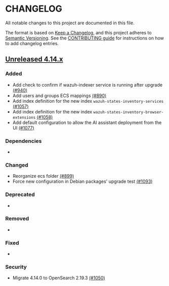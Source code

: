# CHANGELOG
All notable changes to this project are documented in this file.

The format is based on [Keep a Changelog](https://keepachangelog.com/en/1.0.0/), and this project adheres to [Semantic Versioning](https://semver.org/spec/v2.0.0.html). See the [CONTRIBUTING guide](./CONTRIBUTING.md#Changelog) for instructions on how to add changelog entries.

## [Unreleased 4.14.x]
### Added
- Add check to confirm if wazuh-indexer service is running after upgrade [(#940)](https://github.com/wazuh/wazuh-indexer/pull/940)
- Add users and groups ECS mappings [(#890)](https://github.com/wazuh/wazuh-indexer/pull/890)
- Add index definition for the new index `wazuh-states-inventory-services` [(#1057)](https://github.com/wazuh/wazuh-indexer/pull/1057)
- Add index definition for the new index `wazuh-states-inventory-browser-extensions` [(#1058)](https://github.com/wazuh/wazuh-indexer/pull/1058)
- Add default configuration to allow the AI assistant deployment from the UI [(#1077)](https://github.com/wazuh/wazuh-indexer/pull/1077)

### Dependencies
-

### Changed
- Reorganize ecs folder [(#899)](https://github.com/wazuh/wazuh-indexer/pull/899)
- Force new configuration in Debian packages' upgrade test [(#1093)](https://github.com/wazuh/wazuh-indexer/pull/1093)

### Deprecated
-

### Removed
-   

### Fixed
-

### Security
- Migrate 4.14.0 to OpenSearch 2.19.3 [(#1050)](https://github.com/wazuh/wazuh-indexer/pull/1050)

[Unreleased 4.14.x]: https://github.com/wazuh/wazuh-indexer/compare/b7e222a823164da076c3482b511ab08b3e7b8384...4.14.0
